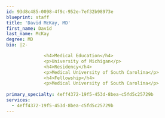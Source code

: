 ```yaml
---
id: 93d8c485-0098-4f9c-952e-7ef32b98973e
blueprint: staff
title: 'David McKay, MD'
first_name: David
last_name: McKay
degree: MD
bio: |2-

              <h4>Medical Education</h4>
              <p>University of Michigan</p>
              <h4>Residency</h4>
              <p>Medical University of South Carolina</p>
              <h4>Fellowship</h4>
              <p>Medical University of South Carolina</p>
          
primary_specialty: 4eff4372-19f5-453d-8bea-c5fd5c25729b
services:
  - 4eff4372-19f5-453d-8bea-c5fd5c25729b
---
```

